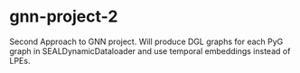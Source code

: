 # gnn-project-2
Second Approach to GNN project. Will produce DGL graphs for each PyG graph in SEALDynamicDataloader and use temporal embeddings instead of LPEs.
